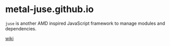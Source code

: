 # metal-juse.github.io

`juse` is another AMD inspired JavaScript framework to manage modules and dependencies.

[wiki](/metal-juse/metal-juse.github.io/wiki)
